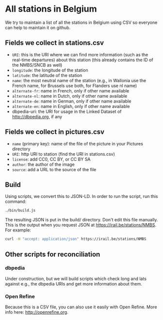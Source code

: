 # All stations in Belgium

We try to maintain a list of all the stations in Belgium using CSV so everyone can help to maintain it on github.

## Fields we collect in stations.csv

 * `URI`: this is the URI where we can find more information (such as the real-time departures) about this station (this already contains the ID of the NMBS/SNCB as well)
 * `longitude`: the longitude of the station
 * `latitude`: the latitude of the station
 * `name`: the most neutral name of the station (e.g., in Wallonia use the French name, for Brussels use both, for Flanders use nl name)
 * `alternate-fr`: name in French, only if other name available
 * `alternate-nl`: name in Dutch, only if other name available
 * `alternate-de`: name in German, only if other name available
 * `alternate-en`: name in English, only if other name available
 * dbpedia-uri: the URI for usage in the Linked Dataset of http://dbpedia.org, if any

## Fields we collect in pictures.csv

 * `name` (primary key): name of the file of the picture in your Pictures directory
 * `URI`: http URI to station (find the URI in stations.csv)
 * `license`: add CC0, CC BY, or CC BY SA
 * `author`: the author of the image
 * `source`: add a URL to the source of the file


## Build

Using scripts, we convert this to JSON-LD. In order to run the script, run this command:

```bash
./bin/build.js
```

The resulting JSON is put in the build/ directory. Don't edit this file manually. This is the output when you request JSON at https://irail.be/stations/NMBS. For example:

```bash
curl -H "accept: application/json" https://irail.be/stations/NMBS
```

## Other scripts for reconciliation

### dbpedia

Under construction, but we will build scripts which check long and lats against e.g., the dbpedia URIs and get more information about them.

### Open Refine

Because this is a CSV file, you can also use it easily with Open Refine. More info here: http://openrefine.org.
